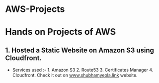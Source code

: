 # AWS-Projects
# Hands on Projects of AWS 
## 1. Hosted a Static Website on Amazon S3 using Cloudfront. 
  - Services used :- 1. Amazon S3
                     2. Route53
                     3. Certificates Manager 
                     4. Cloudfront.
Check it out on www.shubhamyeola.link website.
